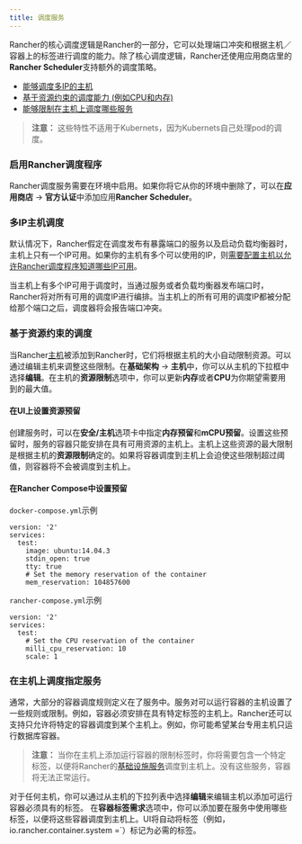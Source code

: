 ```yaml
---
title: 调度服务
---
```



Rancher的核心调度逻辑是Rancher的一部分，它可以处理端口冲突和根据主机／容器上的标签进行调度的能力。除了核心调度逻辑，Rancher还使用应用商店里的**Rancher Scheduler**支持额外的调度策略。

* [能够调度多IP的主机](#multiple-ips)
* [基于资源约束的调度能力 (例如CPU和内存)](#resource-constraints)
* [能够限制在主机上调度哪些服务](#restrict-services-on-host)

> **注意：** 这些特性不适用于Kubernets，因为Kubernets自己处理pod的调度。

### 启用Rancher调度程序

Rancher调度服务需要在环境中启用。如果你将它从你的环境中删除了，可以在**应用商店** -> **官方认证**中添加应用**Rancher Scheduler**。

<a id="multiple-ips"></a>

### 多IP主机调度

默认情况下，Rancher假定在调度发布有暴露端口的服务以及启动负载均衡器时，主机上只有一个IP可用。如果你的主机有多个可以使用的IP，则[需要配置主机以允许Rancher调度程序知道哪些IP可用](/docs/rancher/v1.x/cn/infrastructure/hosts/#主机调度地址)。

当主机上有多个IP可用于调度时，当通过服务或者负载均衡器发布端口时，Rancher将对所有可用的调度IP进行编排。当主机上的所有可用的调度IP都被分配给那个端口之后，调度器将会报告端口冲突。

<a id="resource-constraints"></a>

### 基于资源约束的调度

当Rancher[主机](/docs/rancher/v1.x/cn/infrastructure/hosts/)被添加到Rancher时，它们将根据主机的大小自动限制资源。可以通过编辑主机来调整这些限制。在**基础架构** -> **主机**中，你可以从主机的下拉框中选择**编辑**。在主机的**资源限制**选项中，你可以更新**内存**或者**CPU**为你期望需要用到的最大值。

#### 在UI上设置资源预留

创建服务时，可以在**安全/主机**选项卡中指定**内存预留**和**mCPU预留**。设置这些预留时，服务的容器只能安排在具有可用资源的主机上。主机上这些资源的最大限制是根据主机的**资源限制**确定的。如果将容器调度到主机上会迫使这些限制超过阈值，则容器将不会被调度到主机上。

#### 在Rancher Compose中设置预留

`docker-compose.yml`示例

```
version: '2'
services:
  test:
    image: ubuntu:14.04.3
    stdin_open: true
    tty: true
    # Set the memory reservation of the container
    mem_reservation: 104857600
```

`rancher-compose.yml`示例

```
version: '2'
services:
  test:
    # Set the CPU reservation of the container
    milli_cpu_reservation: 10
    scale: 1
```

<a id="restrict-services-on-host"></a>

### 在主机上调度指定服务

通常，大部分的容器调度规则定义在了服务中。服务对可以运行容器的主机设置了一些规则或限制。例如，容器必须安排在具有特定标签的主机上。Rancher还可以支持只允许将特定的容器调度到某个主机上。例如，你可能希望某台专用主机只运行数据库容器。

> **注意：** 当你在主机上添加运行容器的限制标签时，你将需要包含一个特定标签，以便将Rancher的[基础设施服务](/docs/rancher/v1.x/cn/rancher-services/)调度到主机上。没有这些服务，容器将无法正常运行。

对于任何主机，你可以通过从主机的下拉列表中选择**编辑**来编辑主机以添加可运行容器必须具有的标签。 在**容器标签需求**选项中，你可以添加要在服务中使用哪些标签，以便将这些容器调度到主机上。UI将自动将标签（例如，io.rancher.container.system =`）标记为必需的标签。
